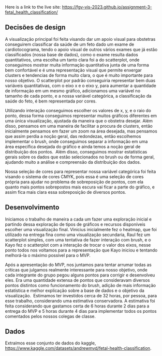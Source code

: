 Here is a link to the live site: https://fgv-vis-2023.github.io/assignment-3-fetal_health_classification/

## Decisões de design
A visualização principal foi feita visando dar um apoio visual para obstetras conseguirem classificar da saúde de um feto dado um exame de cardiotocograma, tendo o apoio visual de outros vários exames que já estão classificados (nossa base de dados), como o exame resulta dados quantitativos, uma escolha um tanto clara foi a do scatterplot, onde conseguimos mostrar muita informação quantitativa junta de uma forma bem confortável e é uma representação visual que permite enxergar clusters e tendencias de forma muito clara, o que é muito importante para nosso objetivo. O scatterplot por padrão conseguiria representar bem duas variáveis quantitativas, com o eixo x e o eixo y, para aumentar a quantidade de informação em um mesmo gráfico, adicionamos uma variável no tamanho de cada ponto, e a nossa variável categórica, a classificação da saúde do feto, é bem representada por cores. 

Utilizando interação conseguimos escolher os valores de x, y, e o raio do ponto, dessa forma conseguimos representar muitos gráficos diferentes em uma única visualização, ajustada da maneira que o obstetra desejar. Além disso, pensamos em uma maneira de facilitar a procura de clusters, então inicialmente pensamos em fazer um zoom na área desejada, mas pensamos que assim perdia a noção geral, das redondezas, então escolhemos implementar o brush, onde conseguimos separar a informação em uma área específica desejada do gráfico e ainda temos a noção geral de distribuição dos pontos. 
Além disso, conseguimos mostrar estatísticas gerais sobre os dados que estão selecionados no brush ou de forma geral, ajudando muito a análise e compreensão da distribuição dos dados.

Nossa seleção de cores para representar nossa variável categórica foi feita visando o sistema de cores CMYK, pois essa é uma seleção de cores própria para ajudar no problema de sobreposição de pontos, com ela quanto mais pontos sobrepostos mais escura vai ficar a parte do gráfico, e assim fica mais clara essa sobreposição de diversos pontos.

## Desenvolvimento
Iniciamos o trabalho de maneira a cada um fazer uma exploração inicial e partindo dessa exploração de tipos de gráficos e recursos disponíveis escolher uma visualização final. Vinicius inicialmente fez o heatmap, que foi utilizado na entrega fina como uma visualização secundaria, Raul fez um scatterplot simples, com uma tentativa de fazer interação com brush, e o Kayo fez o scatterplot com a interação de trocar o valor dos eixos, nesse ponto todos nos voltamos para a representação que Kayo iniciou e tentando melhorá-la o máximo possível para o MVP. 

Após a apresentação do MVP, nos juntamos para tentar arrumar todas as críticas que julgamos realmente interessante para nosso objetivo, onde cada integrante do grupo pegou alguns pontos para corrigir e desenvolveu eles. Era uma quantidade extensa de pontos que consideravam diversos pontos distintos como funcionamento do brush, adição de mais informação estatística e melhor explicação sobre a base de dados e o objetivo da visualização. 
Estimamos ter investidos cerca de 32 horas, por pessoa, para esse trabalho, considerando uma estimativa conservadora. A estimativa foi feita considerando que gastamos certa de 6 horas durante 2 dias para a entrega do MVP e 5 horas durante 4 dias para implementar todos os pontos comentados pelos nossos colegas de classe. 

## Dados
Extraímos esse conjunto de dados do kaggle, https://www.kaggle.com/datasets/andrewmvd/fetal-health-classification. 

